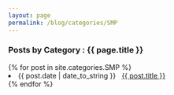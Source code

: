 ```yaml
---
layout: page
permalink: /blog/categories/SMP
---
```


<h3> Posts by Category : {{ page.title }} </h3>

<div class="card">
{% for post in site.categories.SMP %}
 <li class="category-posts"><span>{{ post.date | date_to_string }}</span> &nbsp; <a href="{{ post.url }}">{{ post.title }}</a></li>
{% endfor %}
</div>
